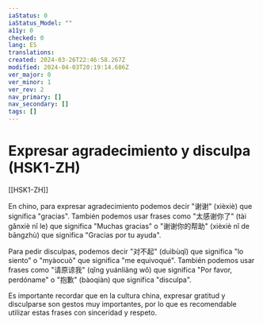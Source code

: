 ```yaml
---
iaStatus: 0
iaStatus_Model: ""
a11y: 0
checked: 0
lang: ES
translations: 
created: 2024-03-26T22:46:58.267Z
modified: 2024-04-03T20:19:14.686Z
ver_major: 0
ver_minor: 1
ver_rev: 2
nav_primary: []
nav_secondary: []
tags: []
---
```

# Expresar agradecimiento y disculpa (HSK1-ZH)

[[HSK1-ZH]]

En chino, para expresar agradecimiento podemos decir "谢谢" (xièxiè) que significa "gracias". También podemos usar frases como "太感谢你了" (tài gǎnxiè nǐ le) que significa "Muchas gracias" o "谢谢你的帮助" (xièxiè nǐ de bāngzhù) que significa "Gracias por tu ayuda".

Para pedir disculpas, podemos decir "对不起" (duìbùqǐ) que significa "lo siento" o "myàocuò" que significa "me equivoqué". También podemos usar frases como "请原谅我" (qǐng yuánliàng wǒ) que significa "Por favor, perdóname" o "抱歉" (bàoqiàn) que significa "disculpa".

Es importante recordar que en la cultura china, expresar gratitud y disculparse son gestos muy importantes, por lo que es recomendable utilizar estas frases con sinceridad y respeto.
